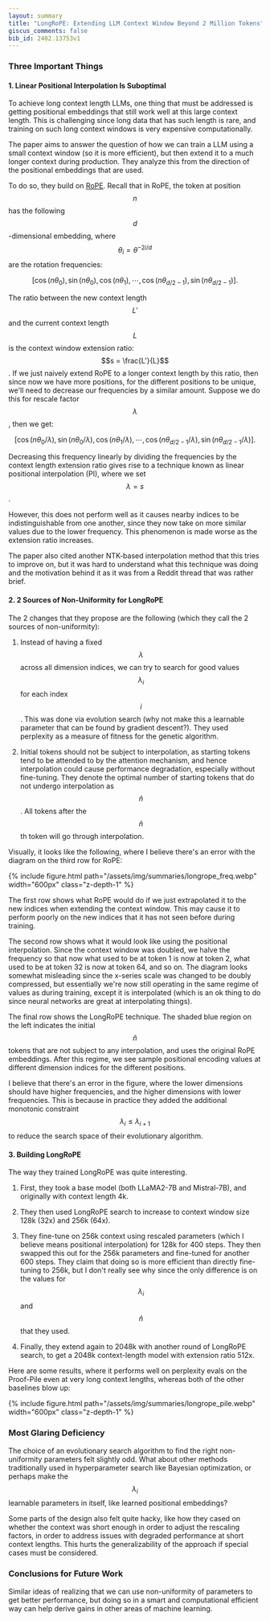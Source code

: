 ```yaml
---
layout: summary
title: "LongRoPE: Extending LLM Context Window Beyond 2 Million Tokens"
giscus_comments: false
bib_id: 2402.13753v1
---
```


### Three Important Things

#### 1. Linear Positional Interpolation Is Suboptimal

To achieve long context length LLMs, one thing that must be addressed is getting
positional embeddings that still work well at this large context length. This is
challenging since long data that has such length is rare, and training on such
long context windows is very expensive computationally. 

The paper aims to answer the question of how we can train a LLM using a small
context window (so it is more efficient), but then extend it to a much longer
context during production. They analyze this from the direction of the
positional embeddings that are used.

To do so, they build on [RoPE](https://arxiv.org/abs/2104.09864).
Recall that in RoPE, the token at position $$n$$
has the following $$d$$-dimensional embedding,
where $$\theta_i = \theta^{-2i/d}$$ are the rotation frequencies:

$$\left[ 
\cos(n \theta_0),
\sin(n \theta_0),
\cos(n \theta_1),
\cdots,
\cos(n \theta_{d/2-1}),
\sin(n \theta_{d/2-1})
\right].$$

The ratio between the new context length $$L'$$ and the current
context length $$L$$ is the context window extension ratio: $$s = \frac{L'}{L}$$.
If we just naively extend RoPE to a longer context length by this ratio, then
since now we have more positions, for the different positions to be unique,
we'll need to decrease our frequencies by a similar amount.
Suppose we do this for rescale factor $$\lambda$$, then we get:

$$\left[ 
\cos(n \theta_0/\lambda),
\sin(n \theta_0/\lambda),
\cos(n \theta_1/\lambda),
\cdots,
\cos(n \theta_{d/2-1}/\lambda),
\sin(n \theta_{d/2-1}/\lambda)
\right].$$

Decreasing this frequency linearly by dividing the frequencies
by the context length extension ratio gives rise to a technique
known as linear positional interpolation (PI), where we set
$$\lambda = s$$.

However, this does not perform well as it causes nearby indices
to be indistinguishable from one another, since they now take on
more similar values due to the lower frequency. This
phenomenon is made worse as the extension ratio increases.

The paper also cited another NTK-based interpolation method that this tries to
improve on, but it was hard to understand what this technique was doing and the
motivation behind it as it was from a Reddit thread that was rather brief.

#### 2. 2 Sources of Non-Uniformity for LongRoPE

The 2 changes that they propose are the following (which they
call the 2 sources of non-uniformity):

1. Instead of having a fixed $$\lambda$$ across all dimension indices,
we can try to search for good values $$\lambda_i$$ for each
index $$i$$. This was done via evolution search (why not make this 
a learnable parameter that can be found by gradient descent?).
They used perplexity as a measure of fitness for the genetic algorithm.

2. Initial tokens should not be subject to interpolation, as starting
tokens tend to be attended to by the attention mechanism, and hence
interpolation could cause performance degradation, especially without
fine-tuning. They denote the optimal number of starting tokens
that do not undergo interpolation as $$\hat{n}$$. All tokens after
the $$\hat{n}$$th token will go through interpolation.

Visually, it looks like the following, where I believe there's an error
with the diagram on the third row for RoPE:

{% include figure.html
    path="/assets/img/summaries/longrope_freq.webp"
    width="600px"
    class="z-depth-1"
%}

The first row shows what RoPE would do if we just extrapolated it to the new
indices when extending the context window. This may cause it to perform poorly
on the new indices that it has not seen before during training.

The second row shows what it would look like using the positional interpolation. Since the context window was doubled, we halve the frequency so that 
now what used to be at token 1 is now at token 2, what used to be at token 
32 is now at token 64, and so on. The diagram looks somewhat misleading since
the x-series scale was changed to be doubly compressed, but essentially
we're now still operating in the same regime of values as during training,
except it is interpolated (which is an ok thing to do since neural networks
are great at interpolating things).

The final row shows the LongRoPE technique. The shaded blue region on the left
indicates the initial $$\hat{n}$$ tokens that are not subject to any
interpolation, and uses the original RoPE embeddings.
After this regime, we see sample positional encoding values at different
dimension indices for the different positions.

I believe that there's an error in the figure, where the lower dimensions
should have higher frequencies, and the higher dimensions with lower frequencies.
This is because in practice they added the additional monotonic constraint
$$\lambda_i \leq \lambda_{i+1}$$ to reduce the search space of their
evolutionary algorithm.

#### 3. Building LongRoPE

The way they trained LongRoPE was quite interesting.

1. First, they took a base model (both LLaMA2-7B and Mistral-7B), and
originally with context length 4k.

2. They then used LongRoPE search to increase to context window
size 128k (32x) and 256k (64x).

3. They fine-tune on 256k context using rescaled parameters (which
I believe means positional interpolation) for 128k for 400 steps.
They then swapped this out for the 256k parameters and fine-tuned
for another 600 steps. They claim that doing so is more efficient
than directly fine-tuning to 256k, but I don't really see why since
the only difference is on the values for $$\lambda_i$$ and $$\hat{n}$$
that they used.

4. Finally, they extend again to 2048k with another round of LongRoPE
search, to get a 2048k context-length model with extension ratio 512x.

Here are some results, where it performs well on perplexity evals on the Proof-Pile even at very long context lengths, whereas both of the other 
baselines blow up:

{% include figure.html
    path="/assets/img/summaries/longrope_pile.webp"
    width="600px"
    class="z-depth-1"
%}

### Most Glaring Deficiency

The choice of an evolutionary search algorithm to find the right non-uniformity
parameters felt slightly odd. What about other methods traditionally used in
hyperparameter search like Bayesian optimization, or perhaps make the
$$\lambda_i$$ learnable parameters in itself, like learned positional embeddings?

Some parts of the design also felt quite hacky, like how they cased on whether
the context was short enough in order to adjust the rescaling factors, in order
to address issues with degraded performance at short context lengths.  This
hurts the generalizability of the approach if special cases must be considered.

### Conclusions for Future Work

Similar ideas of realizing that we can use non-uniformity of parameters to get
better performance, but doing so in a smart and computational efficient way can
help derive gains in other areas of machine learning.
